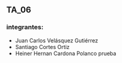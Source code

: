 ## TA_06


### integrantes:

   - Juan Carlos Velásquez Gutiérrez
   - Santiago Cortes Ortiz
   - Heiner Hernan Cardona Polanco
prueba
